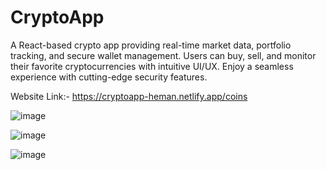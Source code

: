 # CryptoApp

A React-based crypto app providing real-time market data, portfolio tracking, and secure wallet management. 
Users can buy, sell, and monitor their favorite cryptocurrencies with intuitive UI/UX. Enjoy a seamless 
experience with cutting-edge security features.


Website Link:- https://cryptoapp-heman.netlify.app/coins

![image](https://github.com/Spidy-hub/CryptoApp/assets/96255993/b1cba594-a5d1-49e0-9401-0706129d8c98)


![image](https://github.com/Spidy-hub/CryptoApp/assets/96255993/89ba5e46-f867-4c2f-806f-90f9e10f7df1)


![image](https://github.com/Spidy-hub/CryptoApp/assets/96255993/fc88bebe-e05f-4bda-9d0f-d9692985ce86)
